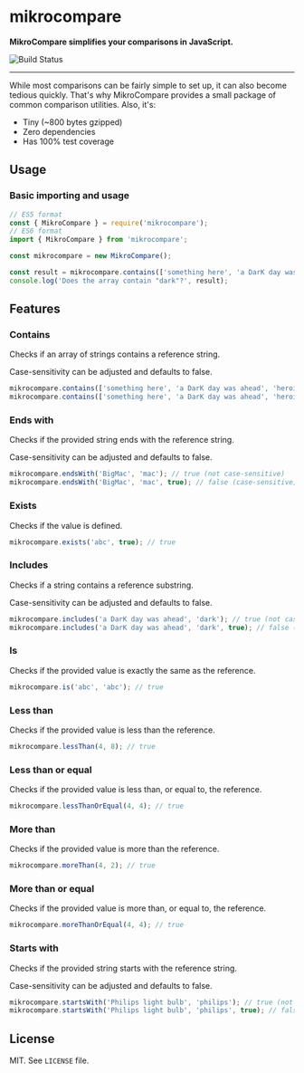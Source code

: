 # mikrocompare

**MikroCompare simplifies your comparisons in JavaScript.**

![Build Status](https://github.com/mikaelvesavuori/mikrocompare/workflows/main/badge.svg)

---

While most comparisons can be fairly simple to set up, it can also become tedious quickly. That's why MikroCompare provides a small package of common comparison utilities. Also, it's:

- Tiny (~800 bytes gzipped)
- Zero dependencies
- Has 100% test coverage

## Usage

### Basic importing and usage

```typescript
// ES5 format
const { MikroCompare } = require('mikrocompare');
// ES6 format
import { MikroCompare } from 'mikrocompare';

const mikrocompare = new MikroCompare();

const result = mikrocompare.contains(['something here', 'a DarK day was ahead', 'heroic laziness'], 'dark');
console.log('Does the array contain "dark"?', result);
```

## Features

### Contains

Checks if an array of strings contains a reference string.

Case-sensitivity can be adjusted and defaults to false.

```typescript
mikrocompare.contains(['something here', 'a DarK day was ahead', 'heroic laziness'], 'dark'); // true (not case-sensitive)
mikrocompare.contains(['something here', 'a DarK day was ahead', 'heroic laziness'], 'dark', true); // false (case-sensitive)
```

### Ends with

Checks if the provided string ends with the reference string.

Case-sensitivity can be adjusted and defaults to false.

```typescript
mikrocompare.endsWith('BigMac', 'mac'); // true (not case-sensitive)
mikrocompare.endsWith('BigMac', 'mac', true); // false (case-sensitive)
```

### Exists

Checks if the value is defined.

```typescript
mikrocompare.exists('abc', true); // true
```

### Includes

Checks if a string contains a reference substring.

Case-sensitivity can be adjusted and defaults to false.

```typescript
mikrocompare.includes('a DarK day was ahead', 'dark'); // true (not case-sensitive)
mikrocompare.includes('a DarK day was ahead', 'dark', true); // false (case-sensitive)
```

### Is

Checks if the provided value is exactly the same as the reference.

```typescript
mikrocompare.is('abc', 'abc'); // true
```

### Less than

Checks if the provided value is less than the reference.

```typescript
mikrocompare.lessThan(4, 8); // true
```

### Less than or equal

Checks if the provided value is less than, or equal to, the reference.

```typescript
mikrocompare.lessThanOrEqual(4, 4); // true
```

### More than

Checks if the provided value is more than the reference.

```typescript
mikrocompare.moreThan(4, 2); // true
```

### More than or equal

Checks if the provided value is more than, or equal to, the reference.

```typescript
mikrocompare.moreThanOrEqual(4, 4); // true
```

### Starts with

Checks if the provided string starts with the reference string.

Case-sensitivity can be adjusted and defaults to false.

```typescript
mikrocompare.startsWith('Philips light bulb', 'philips'); // true (not case-sensitive)
mikrocompare.startsWith('Philips light bulb', 'philips', true); // false (case-sensitive)
```

## License

MIT. See `LICENSE` file.
